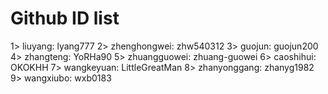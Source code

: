 # Github ID list 

1> liuyang: lyang777
2> zhenghongwei: zhw540312
3> guojun: guojun200
4> zhangteng: YoRHa90
5> zhuangguowei: zhuang-guowei
6> caoshihui: OKOKHH
7> wangkeyuan: LittleGreatMan
8> zhanyonggang: zhanyg1982
9> wangxiubo: wxb0183